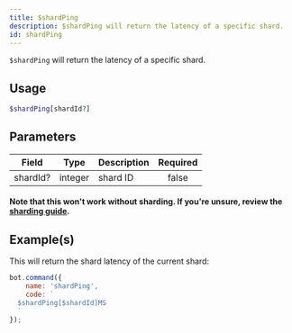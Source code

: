 ```yaml
---
title: $shardPing
description: $shardPing will return the latency of a specific shard.
id: shardPing
---
```


`$shardPing` will return the latency of a specific shard.

## Usage

```php
$shardPing[shardId?]
```

## Parameters

| Field    | Type    | Description | Required |
|----------|---------|-------------|:--------:|
| shardId? | integer | shard ID    |  false   |

#### Note that this won't work without sharding. If you're unsure, review the [sharding guide](../../guides/7sharding.md).

## Example(s)

This will return the shard latency of the current shard:

```javascript
bot.command({
    name: 'shardPing',
    code: `
  $shardPing[$shardId]MS
  `
});
```

